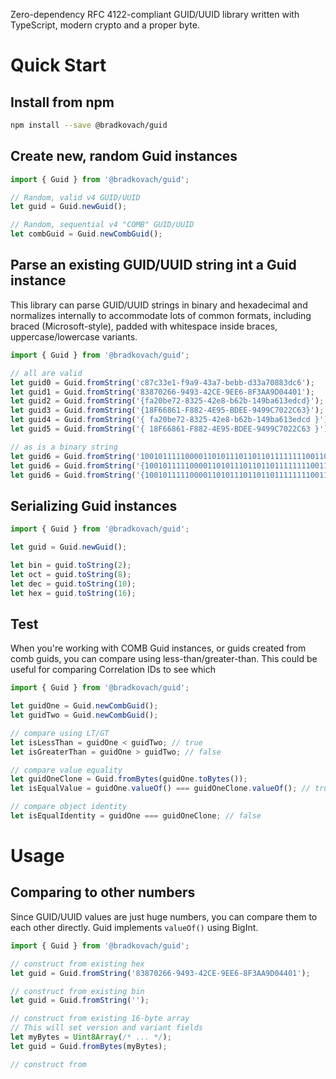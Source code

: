 Zero-dependency RFC 4122-compliant GUID/UUID library written with TypeScript, modern crypto and a proper byte.

# Quick Start

## Install from npm

```bash
npm install --save @bradkovach/guid
```

## Create new, random Guid instances

```typescript
import { Guid } from '@bradkovach/guid';

// Random, valid v4 GUID/UUID
let guid = Guid.newGuid();

// Random, sequential v4 "COMB" GUID/UUID
let combGuid = Guid.newCombGuid();
```

## Parse an existing GUID/UUID string int a Guid instance

This library can parse GUID/UUID strings in binary and hexadecimal and normalizes internally to accommodate lots of common formats, including braced (Microsoft-style), padded with whitespace inside braces, uppercase/lowercase variants.

```typescript
import { Guid } from '@bradkovach/guid';

// all are valid
let guid0 = Guid.fromString('c87c33e1-f9a9-43a7-bebb-d33a70883dc6');
let guid1 = Guid.fromString('83870266-9493-42CE-9EE6-8F3AA9D04401');
let guid2 = Guid.fromString('{fa20be72-8325-42e8-b62b-149ba613edcd}');
let guid3 = Guid.fromString('{18F66861-F882-4E95-BDEE-9499C7022C63}');
let guid4 = Guid.fromString('{ fa20be72-8325-42e8-b62b-149ba613edcd }');
let guid5 = Guid.fromString('{ 18F66861-F882-4E95-BDEE-9499C7022C63 }');

// as is a binary string
let guid6 = Guid.fromString('10010111110000110101110110110111111110011010101001001101001000001011101111010011010000010000100111000000110011010000100111000110');
let guid6 = Guid.fromString('{10010111110000110101110110110111111110011010101001001101001000001011101111010011010000010000100111000000110011010000100111000110}');
let guid6 = Guid.fromString('{10010111110000110101110110110111111110011010101001001101001000001011101111010011010000010000100111000000110011010000100111000110}');
```

## Serializing Guid instances

```typescript
import { Guid } from '@bradkovach/guid';

let guid = Guid.newGuid();

let bin = guid.toString(2);
let oct = guid.toString(8);
let dec = guid.toString(10);
let hex = guid.toString(16);
```

## Test

When you're working with COMB Guid instances, or guids created from comb guids, you can compare using less-than/greater-than. This could be useful for comparing Correlation IDs to see which

```typescript
import { Guid } from '@bradkovach/guid';

let guidOne = Guid.newCombGuid();
let guidTwo = Guid.newCombGuid();

// compare using LT/GT
let isLessThan = guidOne < guidTwo; // true
let isGreaterThan = guidOne > guidTwo; // false

// compare value equality
let guidOneClone = Guid.fromBytes(guidOne.toBytes());
let isEqualValue = guidOne.valueOf() === guidOneClone.valueOf(); // true

// compare object identity
let isEqualIdentity = guidOne === guidOneClone; // false
```

# Usage

## Comparing to other numbers

Since GUID/UUID values are just huge numbers, you can compare them to each other directly. Guid implements `valueOf()` using BigInt.

```typescript
import { Guid } from '@bradkovach/guid';

// construct from existing hex
let guid = Guid.fromString('83870266-9493-42CE-9EE6-8F3AA9D04401');

// construct from existing bin
let guid = Guid.fromString('');

// construct from existing 16-byte array
// This will set version and variant fields
let myBytes = Uint8Array(/* ... */);
let guid = Guid.fromBytes(myBytes);

// construct from
```

